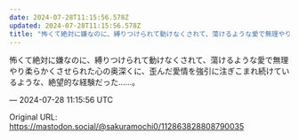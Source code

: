 ```yaml
---
date: 2024-07-28T11:15:56.578Z
updated: 2024-07-28T11:15:56.578Z
title: "怖くて絶対に嫌なのに、縛りつけられて動けなくされて、蕩けるような愛で無理やり柔ら[...]"
---
```


<p>怖くて絶対に嫌なのに、縛りつけられて動けなくされて、蕩けるような愛で無理やり柔らかくさせられた心の奥深くに、歪んだ愛情を強引に注ぎこまれ続けているような、絶望的な経験だった……。</p>

&mdash; 2024-07-28 11:15:56 UTC

Original URL: https://mastodon.social/@sakuramochi0/112863828808790035

